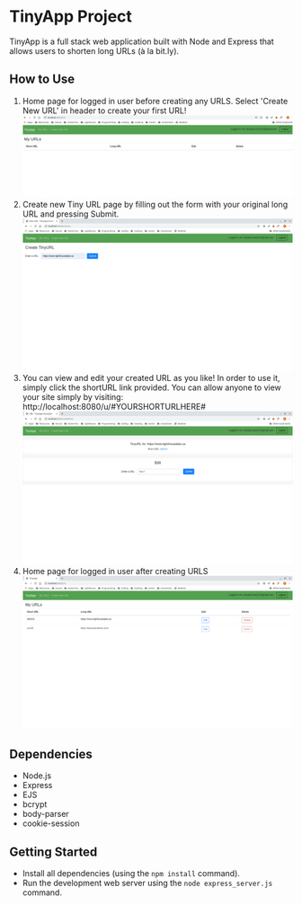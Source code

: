 # TinyApp Project

TinyApp is a full stack web application built with Node and Express that allows users to shorten long URLs (à la bit.ly).

## How to Use

1. Home page for logged in user before creating any URLS. Select 'Create New URL' in header to create your first URL!!["Home page for logged in user before creating any URLS. Select 'Create New URL' in header to create your first URL!"](docs/urls-index-noneCreated.png)
2. Create new Tiny URL page by filling out the form with your original long URL and pressing Submit.!["Create new Tiny URL page by filling out the form with your original long URL and pressing Submit."](docs/url-create-demo.png)
3. You can view and edit your created URL as you like! In order to use it, simply click the shortURL link provided. You can allow anyone to view your site simply by visiting: http://localhost:8080/u/#YOURSHORTURLHERE#!["You can view and edit your created URL as you like! In order to use it, simply click the shortURL link provided. You can allow anyone to view your site simply by visiting: http://localhost:8080/u/#YOURSHORTURLHERE#"](docs/urls-show-createdURL.png)
4. Home page for logged in user after creating URLS!["Home page for logged in user after creating URLS"](docs/urls-index-createdURLS.png)

## Dependencies

- Node.js
- Express
- EJS
- bcrypt
- body-parser
- cookie-session

## Getting Started

- Install all dependencies (using the `npm install` command).
- Run the development web server using the `node express_server.js` command.